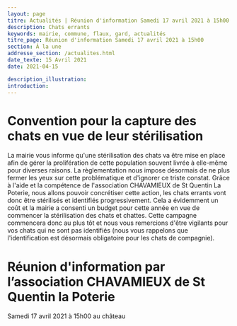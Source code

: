 ```yaml
---
layout: page
titre: Actualités | Réunion d'information Samedi 17 avril 2021 à 15h00
description: Chats errants
keywords: mairie, commune, flaux, gard, actualités
titre_page: Réunion d'information Samedi 17 avril 2021 à 15h00
section: À la une
addresse_section: /actualites.html
date_texte: 15 Avril 2021
date: 2021-04-15

description_illustration: 
introduction: 
---
```


# Convention pour la capture des chats en vue de leur stérilisation
La mairie vous informe qu'une stérilisation des chats va être mise en place afin de gérer la prolifération de cette population souvent livrée à elle-même pour diverses raisons. La règlementation nous impose désormais de ne plus fermer les yeux sur cette problématique et d'ignorer ce triste constat. Grâce à l'aide et la compétence de l'association CHAVAMIEUX de St Quentin La Poterie, nous allons pouvoir concrétiser cette action, les chats errants vont donc être stérilisés et identifiés progressivement. Cela a évidemment un coût et la mairie a consenti un budget pour cette année en vue de commencer la stérilisation des chats et chattes. Cette campagne commencera donc au plus tôt et nous vous remercions d'être vigilants pour vos chats qui ne sont pas identifiés (nous vous rappelons que l'identification est désormais obligatoire pour les chats de compagnie).

# Réunion d'information par l’association CHAVAMIEUX de St Quentin la Poterie

Samedi 17 avril 2021 à 15h00 au château
